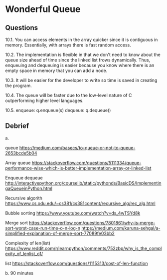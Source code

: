 # Wonderful Queue

## Questions

10.1. You can access elements in the array quicker since it is contiguous in memory.
Essentially, with arrays there is fast random access.

10.2. The implementation is flexible in that we don't need to know about the queue size
ahead of time since the linked list frows dynamically. Thus, enqueuing and dequeuing is easier because you
know where there is an empty space in memory that you can add a node.

10.3. It will be easier for the developer to write so time is saved in creating
the program.

10.4. The queue will be faster due to the low-level nature of C outperforming
higher level languages.

10.5. enqueue: q.enqueue(s)
      dequeue: q.dequeue()

## Debrief

a.

queue
https://medium.com/basecs/to-queue-or-not-to-queue-2653bcde5b04

Array queue
https://stackoverflow.com/questions/5111334/queue-performance-wise-which-is-better-implementation-array-or-linked-list

Enqueue dequeue
http://interactivepython.org/courselib/static/pythonds/BasicDS/ImplementingaQueueinPython.html

Recursive algorith
https://www.cs.odu.edu/~cs381/cs381content/recursive_alg/rec_alg.html

Bubble sorting
https://www.youtube.com/watch?v=ds_4wTSYd8k

Merge sort
https://stackoverflow.com/questions/7801861/why-is-merge-sort-worst-case-run-time-o-n-log-n
https://medium.com/karuna-sehgal/a-simplified-explanation-of-merge-sort-77089fe03bb2

Complexity of len(list)
https://www.reddit.com/r/learnpython/comments/752zbp/why_is_the_complexity_of_lenlist_o1/

list
https://stackoverflow.com/questions/1115313/cost-of-len-function



b. 90 minutes
